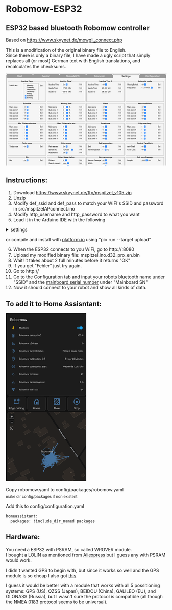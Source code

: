 # Robomow-ESP32
## ESP32 based bluetooth Robomow controller

Based on https://www.skyynet.de/mowgli_connect.php

This is a modification of the original binary file to English.  
Since there is only a binary file, I have made a ugly script that simply replaces all (or most) German text with English translations, and recalculates the checksums.

![](images/settings.png)

## Instructions:

1. Download https://www.skyynet.de/ftp/mspitzel_v105.zip
2. Unzip
3. Modify def_ssid and def_pass to match your WIFI's SSID and password in src/mspitzelAPconnect.ino
4. Modify http_username and http_password to what you want
5. Load it in the Arduino IDE with the following
<details>
  <summary>settings</summary>
    * Board: LOLIN D32 PRO</br>
    * Upload Speed: 921600</br>
    * Flash Frequency: 80MHz</br>
    * Partition Scheme: Minimal SPIFFS (Large APPS with OTA)</br>
    * Core Debug Level: None</br>
    * PSRAM: Enabled</br>
    * Port : where your LOLIN is connected</br>
</details>

   or compile and install with [platform.io](https://docs.platformio.org/en/stable/core/installation/index.html) using "pio run --target upload"

6. When the ESP32 connects to you WiFi, go to http://<IP>:8080
7. Upload my modified binary file: mspitzel.ino.d32_pro_en.bin
8. Wait! it takes about 2 full minutes before it returns "OK"
9. If you get "Fehler" just try again.
10. Go to http://<IP>
11. Go to the Configuration tab and input your robots bluetooth name under "SSID" and the [mainboard serial number](MBSERIAL.md) under "Mainboard SN"
12. Now it should connect to your robot and show all kinds of data.

## To add it to Home Assisntant:
<img src="images/homeassistant.png" width=50% height=50%>

Copy robomow.yaml to config/packages/robomow.yaml  
<sub>make dir config/packages if non existent</sub>

Add this to config/configuration.yaml  
```
homeassistant:  
  packages: !include_dir_named packages
```

## Hardware:
You need a ESP32 with PSRAM, so called WROVER module.  
I bought a LOLIN as mentioned from [Aliexpress](https://www.aliexpress.com/item/32883116057.html) but I guess any with PSRAM would work.

I didn't wanted GPS to begin with, but since it works so well and the GPS module is so cheap I also got [this](https://www.aliexpress.com/item/914261817.html)

I guess it would be better with a module that works with all 5 possitioning systems: GPS (US), QZSS (Japan), BEIDOU (China), GALILEO (EU), and GLONASS (Russia), but I wasn't sure the protocol is compatible (all though the [NMEA 0183](https://en.wikipedia.org/wiki/NMEA_0183) protocol seems to be universal).
